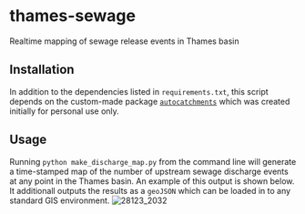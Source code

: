 # thames-sewage
Realtime mapping of sewage release events in Thames basin

## Installation 

In addition to the dependencies listed in `requirements.txt`, this script depends on the custom-made package [`autocatchments`](https://github.com/AlexLipp/autocatchments) which was created initially for personal use only. 

## Usage 

Running `python make_discharge_map.py` from the command line will generate a time-stamped map of the number of upstream sewage discharge events at any point in the Thames basin. An example of this output is shown below. It additionall outputs the results as a `geoJSON` which can be loaded in to any standard GIS environment.
![28123_2032](https://user-images.githubusercontent.com/10188895/215289603-3315e7b6-5a50-48ed-9ef0-7a9269e5e2e3.png)
